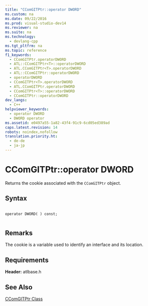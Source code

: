 ```yaml
---
title: "CComGITPtr::operator DWORD"
ms.custom: na
ms.date: 09/22/2016
ms.prod: visual-studio-dev14
ms.reviewer: na
ms.suite: na
ms.technology: 
  - devlang-cpp
ms.tgt_pltfrm: na
ms.topic: reference
f1_keywords: 
  - CComGITPtr.operatorDWORD
  - ATL::CComGITPtr<T>::operatorDWORD
  - ATL.CComGITPtr<T>.operatorDWORD
  - ATL::CComGITPtr::operatorDWORD
  - operatorDWORD
  - CComGITPtr<T>.operatorDWORD
  - ATL.CComGITPtr.operatorDWORD
  - CComGITPtr<T>::operatorDWORD
  - CComGITPtr::operatorDWORD
dev_langs: 
  - C++
helpviewer_keywords: 
  - operator DWORD
  - DWORD operator
ms.assetid: e0497a55-1a82-43f4-91c9-6cd05ed389ad
caps.latest.revision: 14
robots: noindex,nofollow
translation.priority.ht: 
  - de-de
  - ja-jp
---
```

# CComGITPtr::operator DWORD
Returns the cookie associated with the `CComGITPtr` object.  
  
## Syntax  
  
```  
  
operator DWORD( ) const;  
  
```  
  
## Remarks  
 The cookie is a variable used to identify an interface and its location.  
  
## Requirements  
 **Header:** atlbase.h  
  
## See Also  
 [CComGITPtr Class](../vs140/ccomgitptr-class.md)